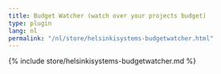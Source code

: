 ```yaml
---
title: Budget Watcher (watch over your projects budget)
type: plugin
lang: nl
permalink: "/nl/store/helsinkisystems-budgetwatcher.html"
---
```


{% include store/helsinkisystems-budgetwatcher.md %}
